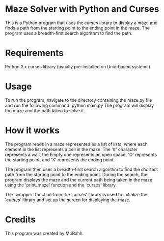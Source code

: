 # Maze Solver with Python and Curses
This is a Python program that uses the curses library to display a maze and finds a path from the starting point to the ending point in the maze. The program uses a breadth-first search algorithm to find the path.

# Requirements
Python 3.x
curses library (usually pre-installed on Unix-based systems)

# Usage
To run the program, navigate to the directory containing the maze.py file and run the following command:
python main.py
The program will display the maze and the path taken to solve it.

# How it works
The program reads in a maze represented as a list of lists, where each element in the list represents a cell in the maze. The '#' character represents a wall, the Empty one represents an open space, 'O' represents the starting point, and 'X' represents the ending point.

The program then uses a breadth-first search algorithm to find the shortest path from the starting point to the ending point. During the search, the program displays the maze and the current path being taken in the maze using the 'print_maze' function and the 'curses' library.

The 'wrapper' function from the 'curses' library is used to initialize the 'curses' library and set up the screen for displaying the maze.

# Credits
This program was created by MoRahh.